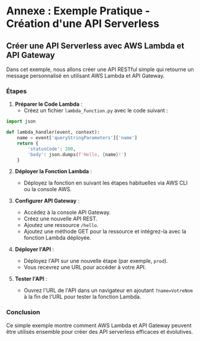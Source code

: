 # Annexe : Exemple Pratique - Création d'une API Serverless

## Créer une API Serverless avec AWS Lambda et API Gateway

Dans cet exemple, nous allons créer une API RESTful simple qui retourne un message personnalisé en utilisant AWS Lambda et API Gateway.

### Étapes

1. **Préparer le Code Lambda** :
   - Créez un fichier `lambda_function.py` avec le code suivant :

```python
import json

def lambda_handler(event, context):
    name = event['queryStringParameters']['name']
    return {
        'statusCode': 200,
        'body': json.dumps(f'Hello, {name}!')
    }
```

2. **Déployer la Fonction Lambda** :
   - Déployez la fonction en suivant les étapes habituelles via AWS CLI ou la console AWS.

3. **Configurer API Gateway** :
   - Accédez à la console API Gateway.
   - Créez une nouvelle API REST.
   - Ajoutez une ressource `/hello`.
   - Ajoutez une méthode GET pour la ressource et intégrez-la avec la fonction Lambda déployée.

4. **Déployer l'API** :
   - Déployez l'API sur une nouvelle étape (par exemple, `prod`).
   - Vous recevrez une URL pour accéder à votre API.

5. **Tester l'API** :
   - Ouvrez l'URL de l'API dans un navigateur en ajoutant `?name=VotreNom` à la fin de l'URL pour tester la fonction Lambda.

### Conclusion

Ce simple exemple montre comment AWS Lambda et API Gateway peuvent être utilisés ensemble pour créer des API serverless efficaces et évolutives.
